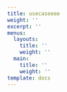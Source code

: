```yaml
---
title: usecaseeee
weight: ''
excerpt: ''
menus:
  layouts:
    title: ''
    weight: ''
  main:
    title: ''
    weight: ''
template: docs
---
```


